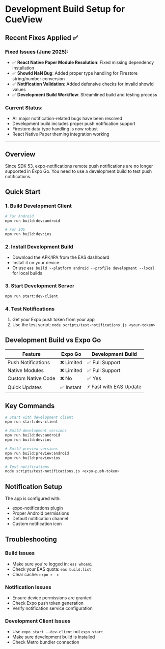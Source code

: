 # Development Build Setup for CueView

## Recent Fixes Applied ✅

### Fixed Issues (June 2025):
- ✅ **React Native Paper Module Resolution**: Fixed missing dependency installation
- ✅ **ShowId NaN Bug**: Added proper type handling for Firestore string/number conversion  
- ✅ **Notification Validation**: Added defensive checks for invalid showId values
- ✅ **Development Build Workflow**: Streamlined build and testing process

### Current Status:
- All major notification-related bugs have been resolved
- Development build includes proper push notification support
- Firestore data type handling is now robust
- React Native Paper theming integration working

---

## Overview
Since SDK 53, expo-notifications remote push notifications are no longer supported in Expo Go. You need to use a development build to test push notifications.

## Quick Start

### 1. Build Development Client
```bash
# For Android
npm run build:dev:android

# For iOS  
npm run build:dev:ios
```

### 2. Install Development Build
- Download the APK/IPA from the EAS dashboard
- Install it on your device
- Or use `eas build --platform android --profile development --local` for local builds

### 3. Start Development Server
```bash
npm run start:dev-client
```

### 4. Test Notifications
1. Get your Expo push token from your app
2. Use the test script: `node scripts/test-notifications.js <your-token>`

## Development Build vs Expo Go

| Feature | Expo Go | Development Build |
|---------|---------|-------------------|
| Push Notifications | ❌ Limited | ✅ Full Support |
| Native Modules | ❌ Limited | ✅ Full Support |
| Custom Native Code | ❌ No | ✅ Yes |
| Quick Updates | ✅ Instant | ⚡ Fast with EAS Update |

## Key Commands

```bash
# Start with development client
npm run start:dev-client

# Build development versions
npm run build:dev:android
npm run build:dev:ios

# Build preview versions
npm run build:preview:android  
npm run build:preview:ios

# Test notifications
node scripts/test-notifications.js <expo-push-token>
```

## Notification Setup

The app is configured with:
- expo-notifications plugin
- Proper Android permissions
- Default notification channel
- Custom notification icon

## Troubleshooting

### Build Issues
- Make sure you're logged in: `eas whoami`
- Check your EAS quota: `eas build:list`
- Clear cache: `expo r -c`

### Notification Issues
- Ensure device permissions are granted
- Check Expo push token generation
- Verify notification service configuration

### Development Client Issues
- Use `expo start --dev-client` not `expo start`
- Make sure development build is installed
- Check Metro bundler connection
